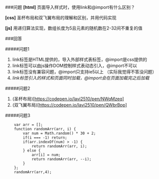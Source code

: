 ###问题
**[html]** 页面导入样式时，使用link和@import有什么区别？

**[css]** 圣杯布局和双飞翼布局的理解和区别，并用代码实现

**[js]** 用递归算法实现，数组长度为5且元素的随机数在2-32间不重复的值


###回答

#####问题1
1. link标签是HTML提供的，导入外部样式表标签，@import是css提供的
2. link标签可以由js操作DOM控制样式表动态引入，@import不可以
3. link标签没有兼容问题，@import只支持ie5以上 （实际我觉得不答没问题）
4. *link标签引入的样式和页面同时加载，@import会在页面加载完之后加载*

#####问题2
1. (圣杯布局)[https://codepen.io/lavi2510/pen/NWqMzeq]
2. (双飞翼布局)[https://codepen.io/lavi2510/pen/QWbrBpp]

#####问题3
```
    var arr = [];
    function randomArr(arr, i) {
        var num = Math.random() * 30 + 2;
        if(i === -1) return;
        if(arr.indexOf(num) > -1) {
            return randomArr(arr, i);
        } else {
            arr[i] = num;
            return randomArr(arr, --i);
        }
    };
    randomArr(arr,4);
```